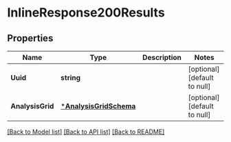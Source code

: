 # InlineResponse200Results

## Properties
Name | Type | Description | Notes
------------ | ------------- | ------------- | -------------
**Uuid** | **string** |  | [optional] [default to null]
**AnalysisGrid** | [***AnalysisGridSchema**](AnalysisGridSchema.md) |  | [optional] [default to null]

[[Back to Model list]](../README.md#documentation-for-models) [[Back to API list]](../README.md#documentation-for-api-endpoints) [[Back to README]](../README.md)



